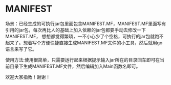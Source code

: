 # MANIFEST
场景：已经生成的可执行jar包里面包含MANIFEST.MF，MANIFEST.MF里面写有引用的jar包，每次再比人的基础上加入依赖的jar包都要手动去修改一下MANIFEST.MF，
想想都觉得繁琐，一不小心少了个空格，可执行的jar包就跑不起来了。想着写个方便快捷直接生成MANIFEST.MF文件的小工具，然后就用go语言来写了它。

使用方法:使用很简单，只需要运行起来根据提示输入jar所在的目录回车即可在当前目录下生成MANIFEST.MF文件，然后编辑加入Main函数名即可。

欢迎大家指教！谢谢！
